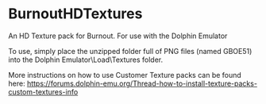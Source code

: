 # BurnoutHDTextures
An HD Texture pack for Burnout. For use with the Dolphin Emulator

To use, simply place the unzipped folder full of PNG files (named GBOE51) into the Dolphin Emulator\Load\Textures folder.

More instructions on how to use Customer Texture packs can be found here: https://forums.dolphin-emu.org/Thread-how-to-install-texture-packs-custom-textures-info
